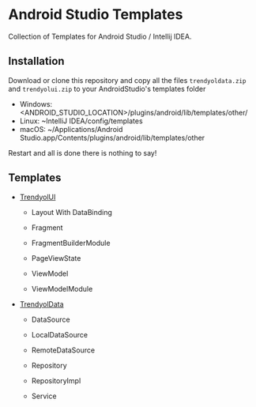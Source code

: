 # Android Studio Templates

Collection of Templates for Android Studio / Intellij IDEA.

## Installation

Download or clone this repository and copy all the files `trendyoldata.zip` and `trendyolui.zip` to your AndroidStudio's templates folder

- Windows:  <ANDROID_STUDIO_LOCATION>/plugins/android/lib/templates/other/
- Linux:    ~IntelliJ IDEA<version>/config/templates
- macOS:    ~/Applications/Android Studio.app/Contents/plugins/android/lib/templates/other


Restart and all is done there is nothing to say!

## Templates

* [TrendyolUI](TrendyolUI.zip)

	+ Layout With DataBinding

	+ Fragment

	+ FragmentBuilderModule

	+ PageViewState

	+ ViewModel

	+ ViewModelModule


* [TrendyolData](TrendyolData.zip)

	+ DataSource

	+ LocalDataSource

	+ RemoteDataSource

	+ Repository

	+ RepositoryImpl

	+ Service
